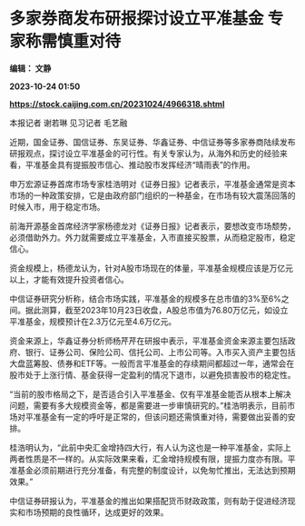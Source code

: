 # 多家券商发布研报探讨设立平准基金 专家称需慎重对待
**编辑： 文静**

**2023-10-24 01:50**

**https://stock.caijing.com.cn/20231024/4966318.shtml**

本报记者 谢若琳 见习记者 毛艺融

近期，国金证券、国信证券、东吴证券、华鑫证券、中信证券等多家券商陆续发布研报观点，探讨设立平准基金的可行性。有关专家认为，从海外和历史的经验来看，平准基金具有提振股市信心、推动股市发挥经济“晴雨表”的作用。

申万宏源证券首席市场专家桂浩明对《证券日报》记者表示，平准基金通常是资本市场的一种政策安排，它是由政府部门组织的一种基金，在市场有较大震荡回落的时候入市，用于稳定市场。

前海开源基金首席经济学家杨德龙对《证券日报》记者表示，要想改变市场颓势，必须借助外力。外力就需要成立平准基金，入市直接买股票，从而稳定股市，稳定信心。

资金规模上，杨德龙认为，针对A股市场现在的体量，平准基金规模应该是万亿元以上，才能有效提升投资者信心。

中信证券研究分析称，结合市场实践，平准基金的规模多在总市值的3%至6%之间。据此测算，截至2023年10月23日收盘，A股总市值为76.80万亿元，如设立平准基金，规模预计在2.3万亿元至4.6万亿元。

资金来源上，华鑫证券分析师杨芹芹在研报中表示，平准基金资金来源主要包括政府、银行、证券公司、保险公司、信托公司、上市公司等。入市买入资产主要包括大盘蓝筹股、债券和ETF等。一般而言平准基金的存续期间都超过一年，通常会在股市处于上涨行情、基金获得一定盈利的情况下退市，以避免损害股市的稳定性。

“当前的股市格局之下，是否适合引入平准基金、仅有平准基金能否从根本上解决问题，需要有多大规模资金等，都是需要进一步审慎研究的。”桂浩明表示，目前市场对平准基金有一定的呼吁是正常的，但该问题还需慎重对待，需要做出妥善的安排。

桂浩明认为，“此前中央汇金增持四大行，有人认为这也是一种平准基金，实际上两者性质是不一样的。从实际效果来看，汇金增持规模有限，提振力度亦有限。平准基金必须前期进行充分准备，有完整的制度设计，以免匆忙推出，无法达到预期效果。”

中信证券研报认为，平准基金的推出如果搭配货币财政政策，则有助于促进经济现实和市场预期的良性循环，达成更好的效果。